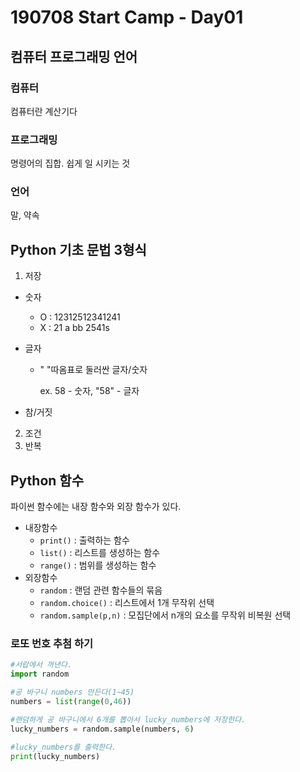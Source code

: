 # 190708 Start Camp - Day01

## 컴퓨터 프로그래밍 언어

### 컴퓨터

컴퓨터란 계산기다

### 프로그래밍

명령어의 집합. 쉽게 일 시키는 것

### 언어

말, 약속



## Python 기초 문법 3형식

1. 저장

* 숫자

  - O : 12312512341241
  - X : 21 a bb 2541s

* 글자

  - " "따옴표로 둘러싼 글자/숫자

    ex. 58 - 숫자, "58" - 글자

* 참/거짓

2. 조건
3. 반복



## Python 함수

파이썬 함수에는 내장 함수와 외장 함수가 있다.

* 내장함수
  * `print()` : 출력하는 함수
  * `list()` : 리스트를 생성하는 함수
  * `range()`  : 범위를 생성하는 함수
* 외장함수
  - `random` : 랜덤 관련 함수들의 묶음
  - `random.choice()` : 리스트에서 1개 무작위 선택
  - `random.sample(p,n)` :  모집단에서 n개의 요소를 무작위 비복원 선택

### 로또 번호 추첨 하기

```python
#서랍에서 꺼낸다.
import random

#공 바구니 numbers 만든다(1~45)
numbers = list(range(0,46))

#랜덤하게 공 바구니에서 6개를 뽑아서 lucky_numbers에 저장한다.
lucky_numbers = random.sample(numbers, 6)

#lucky_numbers를 출력한다.
print(lucky_numbers)
```





